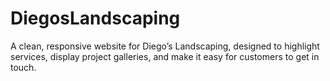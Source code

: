 # DiegosLandscaping
A clean, responsive website for Diego’s Landscaping, designed to highlight services, display project galleries, and make it easy for customers to get in touch.
